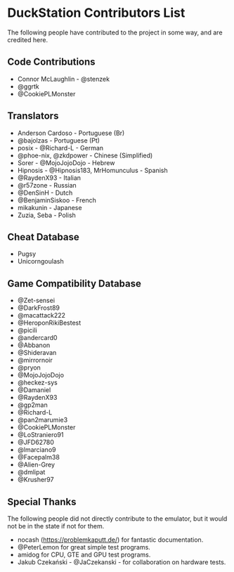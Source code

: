 # DuckStation Contributors List
The following people have contributed to the project in some way, and are credited here.

## Code Contributions
- Connor McLaughlin - @stenzek
- @ggrtk
- @CookiePLMonster

## Translators
- Anderson Cardoso - Portuguese (Br)
- @bajolzas - Portuguese (Pt)
- posix - @Richard-L - German
- @phoe-nix, @zkdpower - Chinese (Simplified)
- Sorer - @MojoJojoDojo - Hebrew
- Hipnosis - @Hipnosis183, MrHomunculus - Spanish
- @RaydenX93 - Italian
- @r57zone - Russian
- @DenSinH - Dutch
- @BenjaminSiskoo - French
- mikakunin - Japanese
- Zuzia, Seba - Polish

## Cheat Database
- Pugsy
- Unicorngoulash

## Game Compatibility Database
 - @Zet-sensei
 - @DarkFrost89
 - @macattack222
 - @HeroponRikiBestest
 - @picili
 - @andercard0
 - @Abbanon
 - @Shideravan
 - @mirrornoir
 - @pryon
 - @MojoJojoDojo
 - @heckez-sys
 - @Damaniel
 - @RaydenX93
 - @gp2man
 - @Richard-L
 - @pan2marumie3
 - @CookiePLMonster
 - @LoStraniero91
 - @JFD62780
 - @lmarciano9
 - @Facepalm38
 - @Alien-Grey
 - @dmlipat
 - @Krusher97

## Special Thanks
The following people did not directly contribute to the emulator, but it would not be in the state if not for them.
 - nocash (https://problemkaputt.de/) for fantastic documentation.
 - @PeterLemon for great simple test programs.
 - amidog for CPU, GTE and GPU test programs.
 - Jakub Czekański - @JaCzekanski - for collaboration on hardware tests.


